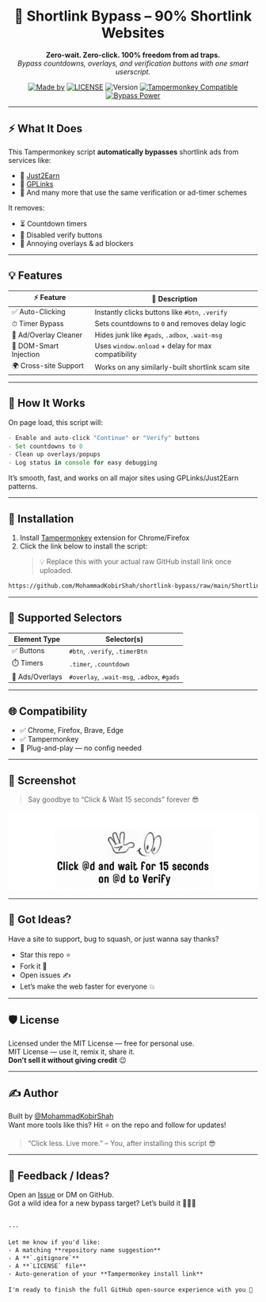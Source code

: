 
<h1 align="center">🧨 Shortlink Bypass – 90% Shortlink Websites </h1>

<p align="center">
  <b>Zero-wait. Zero-click. 100% freedom from ad traps.</b><br>
  <i>Bypass countdowns, overlays, and verification buttons with one smart userscript.</i>
</p>

<p align="center">
  <a href="https://github.com/MohammadKobirShah"><img alt="Made by" src="https://img.shields.io/badge/Made%20by-MohammadKobirShah-9cf?style=flat&logo=github"></a>
  <a href="LICENSE"><img alt="LICENSE" src="https://img.shields.io/badge/License-MIT-blue.svg"></a>
  <img alt="Version" src="https://img.shields.io/badge/version-2025.04.10-purple?style=flat-square">
  <a href="https://www.tampermonkey.net/"><img alt="Tampermonkey Compatible" src="https://img.shields.io/badge/Tampermonkey-Compatible-brightgreen.svg?logo=google-chrome"></a>
  <a href="## 🧠 How It Works"><img alt="Bypass Power" src="https://img.shields.io/badge/bypass-mode--activated-critical?style=flat&logo=thunderbird"></a>
</p>

---

## ⚡ What It Does

This Tampermonkey script **automatically bypasses** shortlink ads from services like:

- 🔗 [Just2Earn](https://just2earn.com)
- 🔗 [GPLinks](https://gplinks.in)
- 🧪 And many more that use the same verification or ad-timer schemes

It removes:
- ⏳ Countdown timers
- 🚫 Disabled verify buttons
- 🧼 Annoying overlays & ad blockers

---

## 💡 Features

| ⚡ Feature                    | 💬 Description                                    |
|-----------------------------|---------------------------------------------------|
| ✅ Auto-Clicking             | Instantly clicks buttons like `#btn`, `.verify`  |
| ⏱ Timer Bypass              | Sets countdowns to `0` and removes delay logic   |
| 🧼 Ad/Overlay Cleaner        | Hides junk like `#gads`, `.adbox`, `.wait-msg`   |
| 🧠 DOM-Smart Injection       | Uses `window.onload` + delay for max compatibility |
| 🌍 Cross-site Support        | Works on any similarly-built shortlink scam site |

---


## 🧠 How It Works

On page load, this script will:
```js
- Enable and auto-click "Continue" or "Verify" buttons
- Set countdowns to 0
- Clean up overlays/popups
- Log status in console for easy debugging
```

It’s smooth, fast, and works on all major sites using GPLinks/Just2Earn patterns.

---

## 🚀 Installation

1. Install [Tampermonkey](https://tampermonkey.net/) extension for Chrome/Firefox
2. Click the link below to install the script:
   > 💡 Replace this with your actual raw GitHub install link once uploaded.

```bash
https://github.com/MohammadKobirShah/shortlink-bypass/raw/main/ShortlinkBypass.user.js
```

---

## 🧩 Supported Selectors

| Element Type | Selector(s) |
|--------------|-------------|
| ✅ Buttons   | `#btn`, `.verify`, `.timerBtn` |
| ⏱️ Timers    | `.timer`, `.countdown` |
| 🚫 Ads/Overlays | `#overlay`, `.wait-msg`, `.adbox`, `#gads` |

---

## 🌐 Compatibility

- ✅ Chrome, Firefox, Brave, Edge  
- ✅ Tampermonkey  
- 🧬 Plug-and-play — no config needed

---


## 🧪 Screenshot

> Say goodbye to “Click & Wait 15 seconds” forever 😎

<p align="center"> <img src="./screenshot.png" alt="Demo Screenshot" width="600"> </p>

---

## 💬 Got Ideas?

Have a site to support, bug to squash, or just wanna say thanks?

- Star this repo ⭐  
- Fork it 🍴  
- Open issues ✍️  
- Let’s make the web faster for everyone 💥

---


## 🛡️ License

Licensed under the MIT License — free for personal use.  
MIT License — use it, remix it, share it.  
**Don’t sell it without giving credit** 😉

---

## ✍️ Author

Built by [@MohammadKobirShah](https://github.com/MohammadKobirShah)  
Want more tools like this? Hit ⭐ on the repo and follow for updates!

> “Click less. Live more.” – You, after installing this script 😎

---

## 💬 Feedback / Ideas?

Open an [Issue](https://github.com/MohammadKobirShah/shortlink-bypass/issues) or DM on GitHub.  
Got a wild idea for a new bypass target? Let’s build it 🔧🤖🔨
```

---

Let me know if you'd like:
- A matching **repository name suggestion**
- A **`.gitignore`**
- A **`LICENSE` file**
- Auto-generation of your **Tampermonkey install link**

I'm ready to finish the full GitHub open-source experience with you 💯
